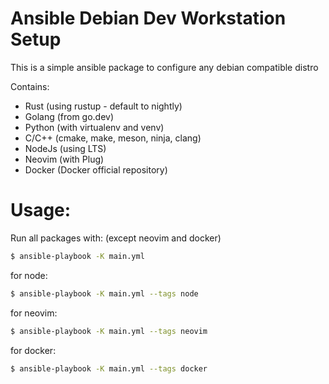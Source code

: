 # Ansible Debian Dev Workstation Setup

This is a simple ansible package to configure any debian compatible distro

Contains: 
* Rust (using rustup - default to nightly)
* Golang (from go.dev)
* Python (with virtualenv and venv)
* C/C++ (cmake, make, meson, ninja, clang)
* NodeJs (using LTS)
* Neovim (with Plug)
* Docker (Docker official repository)

# Usage:

Run all packages with: (except neovim and docker)

```bash
$ ansible-playbook -K main.yml
```

for node:

```bash
$ ansible-playbook -K main.yml --tags node
```

for neovim:

```bash
$ ansible-playbook -K main.yml --tags neovim 
```

for docker:

```bash
$ ansible-playbook -K main.yml --tags docker 
```
